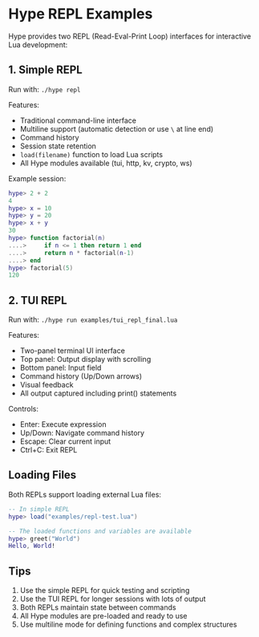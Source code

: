 # Hype REPL Examples

Hype provides two REPL (Read-Eval-Print Loop) interfaces for interactive Lua development:

## 1. Simple REPL

Run with: `./hype repl`

Features:
- Traditional command-line interface
- Multiline support (automatic detection or use `\` at line end)
- Command history
- Session state retention
- `load(filename)` function to load Lua scripts
- All Hype modules available (tui, http, kv, crypto, ws)

Example session:
```lua
hype> 2 + 2
4
hype> x = 10
hype> y = 20
hype> x + y
30
hype> function factorial(n)
....>     if n <= 1 then return 1 end
....>     return n * factorial(n-1)
....> end
hype> factorial(5)
120
```

## 2. TUI REPL

Run with: `./hype run examples/tui_repl_final.lua`

Features:
- Two-panel terminal UI interface
- Top panel: Output display with scrolling
- Bottom panel: Input field
- Command history (Up/Down arrows)
- Visual feedback
- All output captured including print() statements

Controls:
- Enter: Execute expression
- Up/Down: Navigate command history
- Escape: Clear current input
- Ctrl+C: Exit REPL

## Loading Files

Both REPLs support loading external Lua files:

```lua
-- In simple REPL
hype> load("examples/repl-test.lua")

-- The loaded functions and variables are available
hype> greet("World")
Hello, World!
```

## Tips

1. Use the simple REPL for quick testing and scripting
2. Use the TUI REPL for longer sessions with lots of output
3. Both REPLs maintain state between commands
4. All Hype modules are pre-loaded and ready to use
5. Use multiline mode for defining functions and complex structures